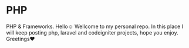 # PHP
PHP &amp; Frameworks.
Hello☺
Wellcome to my personal repo.
In this place I will keep posting php, laravel and codeigniter projects,
hope you enjoy.
Greetings♥
